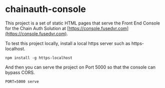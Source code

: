 # chainauth-console

This project is a set of static HTML pages that serve the Front End Console for the Chain Auth Solution at [https://console.fusedvr.com](https://console.fusedvr.com).

To test this project locally, install a local https server such as https-localhost.

`npm install -g https-localhost`

And then you can serve the project on Port 5000 so that the console can bypass CORS.

`PORT=5000 serve`

